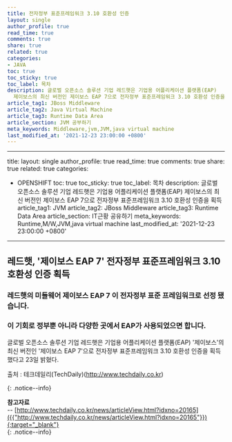```yaml
---
title: 전자정부 표준프레임워크 3.10 호환성 인증 
layout: single
author_profile: true
read_time: true
comments: true
share: true
related: true
categories:
- JAVA
toc: true
toc_sticky: true
toc_label: 목차
description: 글로벌 오픈소스 솔루션 기업 레드햇은 기업용 어플리케이션 플랫폼(EAP) 
  제이보스의 최신 버전인 제이보스 EAP 7으로 전자정부 표준프레임워크 3.10 호환성 인증을 획득
article_tag1: JBoss Middleware
article_tag2: Java Virtual Machine
article_tag3: Runtime Data Area
article_section: JVM 공부하기
meta_keywords: Middleware,jvm,JVM,java virtual machine
last_modified_at: '2021-12-23 23:00:00 +0800'
---
```

---
title: 
layout: single
author_profile: true
read_time: true
comments: true
share: true
related: true
categories:
- OPENSHIFT
toc: true
toc_sticky: true
toc_label: 목차
description: 글로벌 오픈소스 솔루션 기업 레드햇은 기업용 어플리케이션 플랫폼(EAP) 
제이보스의 최신 버전인 제이보스 EAP 7으로 전자정부 표준프레임워크 3.10 호환성 인증을 획득
article_tag1: JVM
article_tag2: JBoss Middleware
article_tag3: Runtime Data Area
article_section: IT근황 공유하기
meta_keywords: Runtime,M/W,JVM,java virtual machine
last_modified_at: '2021-12-23 23:00:00 +0800'
---


## 레드햇, '제이보스 EAP 7' 전자정부 표준프레임워크 3.10 호환성 인증 획득
### 레드햇의 미들웨어 제이보스 EAP 7 이 전자정부 표준 프레임워크로 선정 됐습니다.
### 이 기회로 정부뿐 아니라 다양한 곳에서 EAP가 사용되었으면 합니다. 

글로벌 오픈소스 솔루션 기업 레드햇은 기업용 어플리케이션 플랫폼(EAP) '제이보스'의 최신 버전인 '제이보스 EAP 7'으로 전자정부 표준프레임워크 3.10 호환성 인증을 획득했다고 23일 밝혔다.

출처 : 테크데일리(TechDaily)(http://www.techdaily.co.kr)

{: .notice--info}

**참고자료** <br>
-- [http://www.techdaily.co.kr/news/articleView.html?idxno=20165]({{"http://www.techdaily.co.kr/news/articleView.html?idxno=20165"}}){:target="_blank"} <br>
{: .notice--info}

